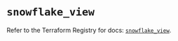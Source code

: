 # `snowflake_view`

Refer to the Terraform Registry for docs: [`snowflake_view`](https://registry.terraform.io/providers/snowflake-labs/snowflake/0.94.0/docs/resources/view).
